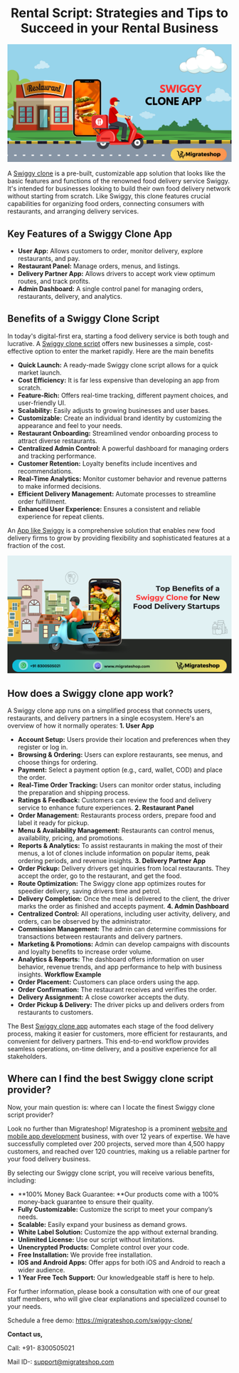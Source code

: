 <h1 align="center"> Rental Script: Strategies and Tips to Succeed in your Rental Business</h1> 

<div class="Box-sc-g0xbh4-0 iIZCet"><img alt=“swiggyclone.png" src="https://github.com/migrateshop/swiggy-clone/blob/main/images/swiggy-clone-app.png" data-hpc="true" class="Box-sc-g0xbh4-0 kzRgrI"></div>

A [Swiggy clone](https://migrateshop.com/swiggy-clone/) is a pre-built, customizable app solution that looks like the basic features and functions of the renowned food delivery service Swiggy. It's intended for businesses looking to build their own food delivery network without starting from scratch. Like Swiggy, this clone features crucial capabilities for organizing food orders, connecting consumers with restaurants, and arranging delivery services.

## Key Features of a Swiggy Clone App
* **User App:** Allows customers to order, monitor delivery, explore restaurants, and pay.
* **Restaurant Panel:** Manage orders, menus, and listings.
* **Delivery Partner App:** Allows drivers to accept work view optimum routes, and track profits.
* **Admin Dashboard:** A single control panel for managing orders, restaurants, delivery, and analytics.

## Benefits of a Swiggy Clone Script
In today's digital-first era, starting a food delivery service is both tough and lucrative. A [Swiggy clone script](https://migrateshop.com/swiggy-clone/) offers new businesses a simple, cost-effective option to enter the market rapidly. Here are the main benefits

* **Quick Launch:** A ready-made Swiggy clone script allows for a quick market launch.
* **Cost Efficiency:** It is far less expensive than developing an app from scratch.
* **Feature-Rich:** Offers real-time tracking, different payment choices, and user-friendly UI.
* **Scalability:** Easily adjusts to growing businesses and user bases.
* **Customizable:** Create an individual brand identity by customizing the appearance and feel to your needs.
* **Restaurant Onboarding:** Streamlined vendor onboarding process to attract diverse restaurants.
* **Centralized Admin Control:** A powerful dashboard for managing orders and tracking performance.
* **Customer Retention:** Loyalty benefits include incentives and recommendations.
* **Real-Time Analytics:** Monitor customer behavior and revenue patterns to make informed decisions.
* **Efficient Delivery Management:** Automate processes to streamline order fulfillment.
* **Enhanced User Experience:** Ensures a consistent and reliable experience for repeat clients.

An [App like Swiggy](https://migrateshop.com/swiggy-clone/) is a comprehensive solution that enables new food delivery firms to grow by providing flexibility and sophisticated features at a fraction of the cost.

<div class="Box-sc-g0xbh4-0 iIZCet"><img alt=“swiggyclone.png" src="https://github.com/migrateshop/swiggy-clone/blob/main/images/swiggy-clone.png" data-hpc="true" class="Box-sc-g0xbh4-0 kzRgrI"></div>

## How does a Swiggy clone app work?
A Swiggy clone app runs on a simplified process that connects users, restaurants, and delivery partners in a single ecosystem. Here's an overview of how it normally operates:
**1. User App**
* **Account Setup:** Users provide their location and preferences when they register or log in.
* **Browsing & Ordering:** Users can explore restaurants, see menus, and choose things for ordering.
* **Payment:** Select a payment option (e.g., card, wallet, COD) and place the order.
* **Real-Time Order Tracking:** Users can monitor order status, including the preparation and shipping process.
* **Ratings & Feedback:** Customers can review the food and delivery service to enhance future experiences.
**2. Restaurant Panel**
* **Order Management:** Restaurants process orders, prepare food and label it ready for pickup.
* **Menu & Availability Management:** Restaurants can control menus, availability, pricing, and promotions.
* **Reports & Analytics:** To assist restaurants in making the most of their menus, a lot of clones include information on popular items, peak ordering periods, and revenue insights.
**3. Delivery Partner App**
* **Order Pickup:** Delivery drivers get inquiries from local restaurants. They accept the order, go to the restaurant, and get the food.
* **Route Optimization:** The Swiggy clone app optimizes routes for speedier delivery, saving drivers time and petrol.
* **Delivery Completion:** Once the meal is delivered to the client, the driver marks the order as finished and accepts payment.
**4. Admin Dashboard**
* **Centralized Control:** All operations, including user activity, delivery, and orders, can be observed by the administrator.
* **Commission Management:** The admin can determine commissions for transactions between restaurants and delivery partners.
* **Marketing & Promotions:** Admin can develop campaigns with discounts and loyalty benefits to increase order volume.
* **Analytics & Reports:** The dashboard offers information on user behavior, revenue trends, and app performance to help with business insights.
**Workflow Example**
* **Order Placement:** Customers can place orders using the app.
* **Order Confirmation:** The restaurant receives and verifies the order.
* **Delivery Assignment:** A close coworker accepts the duty.
* **Order Pickup & Delivery:** The driver picks up and delivers orders from restaurants to customers.

The Best [Swiggy clone app](https://migrateshop.com/swiggy-clone/) automates each stage of the food delivery process, making it easier for customers, more efficient for restaurants, and convenient for delivery partners. This end-to-end workflow provides seamless operations, on-time delivery, and a positive experience for all stakeholders.

## Where can I find the best Swiggy clone script provider?
Now, your main question is: where can I locate the finest Swiggy clone script provider?

Look no further than Migrateshop! Migrateshop is a prominent [website and mobile app development](https://migrateshop.com/) business, with over 12 years of expertise. We have successfully completed over 200 projects, served more than 4,500 happy customers, and reached over 120 countries, making us a reliable partner for your food delivery business.

By selecting our Swiggy clone script, you will receive various benefits, including:

* **100% Money Back Guarantee: **Our products come with a 100% money-back guarantee to ensure their quality.
* **Fully Customizable:** Customize the script to meet your company’s needs.
* **Scalable:** Easily expand your business as demand grows.
* **White Label Solution:** Customize the app without external branding.
* **Unlimited License:** Use our script without limitations.
* **Unencrypted Products:** Complete control over your code.
* **Free Installation:** We provide free installation.
* **IOS and Android Apps:** Offer apps for both iOS and Android to reach a wider audience.
* **1 Year Free Tech Support:** Our knowledgeable staff is here to help.

For further information, please book a consultation with one of our great staff members, who will give clear explanations and specialized counsel to your needs.

Schedule a free demo: https://migrateshop.com/swiggy-clone/

**Contact us,** 

Call: +91- 8300505021

Mail ID-: support@migrateshop.com  

